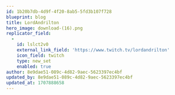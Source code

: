 ```yaml
---
id: 1b20b7db-4d9f-4f20-8ab5-5fd3b107f728
blueprint: blog
title: LordAndrilton
hero_image: download-(16).png
replicator_field:
  -
    id: lslct2v0
    external_link_field: 'https://www.twitch.tv/lordandrilton'
    icon_field: twitch
    type: new_set
    enabled: true
author: 8e9dae51-089c-4d82-9aec-5623397ec4bf
updated_by: 8e9dae51-089c-4d82-9aec-5623397ec4bf
updated_at: 1707888658
---
```

